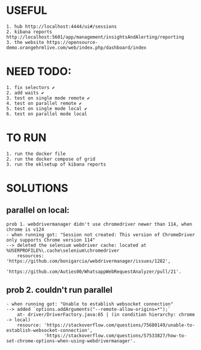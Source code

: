 # USEFUL

    1. hub http://localhost:4444/ui#/sessions
    2. kibana reports http://localhost:5601/app/management/insightsAndAlerting/reporting
    3. the website https://opensource-demo.orangehrmlive.com/web/index.php/dashboard/index

# NEED TODO:

    1. fix selectors ✔
    2. add waits ✔
    3. test on single mode remote ✔
    4. test on parallel remote ✔
    5. test on single mode local ✔
    6. test on parallel mode local

# TO RUN

    1. run the docker file
    2. run the docker compose of grid
    3. run the eklsetup of kibana reports

# SOLUTIONS

## parallel on local:

    prob 1. webdrivermanager didn't use chromedriver newer than 114, when chrome is v124
    - when running got: "Session not created: This version of ChromeDriver only supports Chrome version 114"
    --> deleted the selenium webdriver cache: located at %USERPROFILE%\.cache\selenium\chromedriver
        resources: 'https://github.com/bonigarcia/webdrivermanager/issues/1282',
                   'https://github.com/Auties00/WhatsappWebRequestAnalyzer/pull/21'.

## prob 2. couldn't run parallel

    - when running got: "Unable to establish websocket connection"
    --> added `options.addArguments("--remote-allow-origins=*");`
        at- driver/DriverFactory.java:65 | (in condition hierarchy: chrome -> local)
        resource: 'https://stackoverflow.com/questions/75680149/unable-to-establish-websocket-connection',
                  'https://stackoverflow.com/questions/57533827/how-to-set-chrome-options-when-using-webdrivermanager'.

